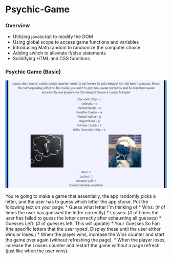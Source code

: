 # Psychic-Game

### Overview

* Utilizing javascript to modify the DOM
* Using global scope to access game functions and variables
* Introducing Math.random to randomize the computer choice
* Adding switch to alleviate if/else statements
* Solidifying HTML and CSS functions


### Psychic Game (Basic)


![Guess the Cookie]( https://github.com/bltarkany/Psychic-Game/blob/master/assets/images/gamepic.png)


You're going to make a game that essentially, the app randomly picks a letter, and the user has to guess which letter the app chose. Put the following text on your page:
    * Guess what letter I'm thinking of
    * Wins: (# of times the user has guessed the letter correctly)
    * Losses: (# of times the user has failed to guess the letter correctly after exhausting all guesses)
    * Guesses Left: (# of guesses left. This will update)
    * Your Guesses So Far: (the specific letters that the user typed. Display these until the user either wins or loses.)
    * When the player wins, increase the Wins counter and start the game over again (without refreshing the page).
    * When the player loses, increase the Losses counter and restart the game without a page refresh (just like when the user wins).